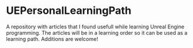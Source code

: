 # UEPersonalLearningPath
A repository with articles that I found usefull while learning Unreal Engine programming. The articles will be in a learning order so it can be used as a learning path. Additions are welcome!
